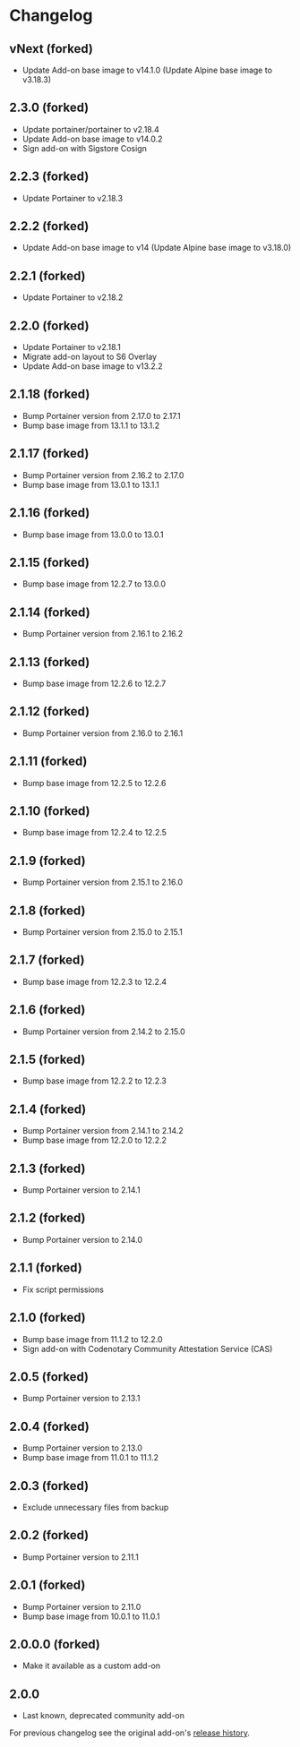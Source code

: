 # Changelog

## vNext (forked)

- Update Add-on base image to v14.1.0 (Update Alpine base image to v3.18.3)

## 2.3.0 (forked)

- Update portainer/portainer to v2.18.4
- Update Add-on base image to v14.0.2
- Sign add-on with Sigstore Cosign

## 2.2.3 (forked)

- Update Portainer to v2.18.3

## 2.2.2 (forked)

- Update Add-on base image to v14 (Update Alpine base image to v3.18.0)

## 2.2.1 (forked)

- Update Portainer to v2.18.2

## 2.2.0 (forked)

- Update Portainer to v2.18.1
- Migrate add-on layout to S6 Overlay
- Update Add-on base image to v13.2.2

## 2.1.18 (forked)

- Bump Portainer version from 2.17.0 to 2.17.1
- Bump base image from 13.1.1 to 13.1.2

## 2.1.17 (forked)

- Bump Portainer version from 2.16.2 to 2.17.0
- Bump base image from 13.0.1 to 13.1.1

## 2.1.16 (forked)

- Bump base image from 13.0.0 to 13.0.1

## 2.1.15 (forked)

- Bump base image from 12.2.7 to 13.0.0

## 2.1.14 (forked)

- Bump Portainer version from 2.16.1 to 2.16.2

## 2.1.13 (forked)

- Bump base image from 12.2.6 to 12.2.7

## 2.1.12 (forked)

- Bump Portainer version from 2.16.0 to 2.16.1

## 2.1.11 (forked)

- Bump base image from 12.2.5 to 12.2.6

## 2.1.10 (forked)

- Bump base image from 12.2.4 to 12.2.5

## 2.1.9 (forked)

- Bump Portainer version from 2.15.1 to 2.16.0

## 2.1.8 (forked)

- Bump Portainer version from 2.15.0 to 2.15.1

## 2.1.7 (forked)

- Bump base image from 12.2.3 to 12.2.4

## 2.1.6 (forked)

- Bump Portainer version from 2.14.2 to 2.15.0

## 2.1.5 (forked)

- Bump base image from 12.2.2 to 12.2.3

## 2.1.4 (forked)

- Bump Portainer version from 2.14.1 to 2.14.2
- Bump base image from 12.2.0 to 12.2.2

## 2.1.3 (forked)

- Bump Portainer version to 2.14.1

## 2.1.2 (forked)

- Bump Portainer version to 2.14.0

## 2.1.1 (forked)

- Fix script permissions

## 2.1.0 (forked)

- Bump base image from 11.1.2 to 12.2.0
- Sign add-on with Codenotary Community Attestation Service (CAS)

## 2.0.5 (forked)

- Bump Portainer version to 2.13.1

## 2.0.4 (forked)

- Bump Portainer version to 2.13.0
- Bump base image from 11.0.1 to 11.1.2

## 2.0.3 (forked)

- Exclude unnecessary files from backup

## 2.0.2 (forked)

- Bump Portainer version to 2.11.1

## 2.0.1 (forked)

- Bump Portainer version to 2.11.0
- Bump base image from 10.0.1 to 11.0.1

## 2.0.0.0 (forked)

- Make it available as a custom add-on

## 2.0.0

- Last known, deprecated community add-on

For previous changelog see the original add-on's [release history](https://github.com/hassio-addons/addon-portainer/releases).

